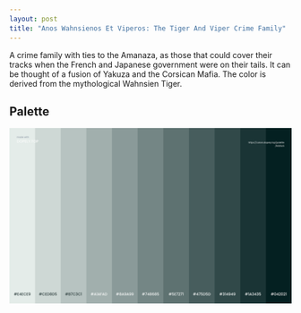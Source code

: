 ```yaml
---
layout: post
title: "Anos Wahnsienos Et Viperos: The Tiger And Viper Crime Family"
---
```

A crime family with ties to the Amanaza, as those that could cover their tracks when the French and Japanese government were on their tails. It can be thought of a fusion of Yakuza and the Corsican Mafia. The color is derived from the mythological Wahnsien Tiger.

## Palette
![Tigers And Vipers](https://github.com/LWFlouisa/PinPalette/blob/main/Images/AnosWahnsienosEtViperos.png?raw=true)
